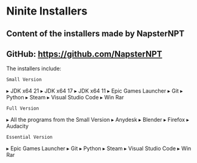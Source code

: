 # Ninite Installers

## Content of the installers made by NapsterNPT
## GitHub: https://github.com/NapsterNPT

The installers include:


    Small Version

▸ JDK x64 21
▸ JDK x64 17
▸ JDK x64 11
▸ Epic Games Launcher
▸ Git
▸ Python
▸ Steam
▸ Visual Studio Code
▸ Win Rar


    Full Version

▸ All the programs from the Small Version
▸ Anydesk
▸ Blender
▸ Firefox
▸ Audacity


    Essential Version

▸ Epic Games Launcher
▸ Git
▸ Python
▸ Steam
▸ Visual Studio Code
▸ Win Rar
